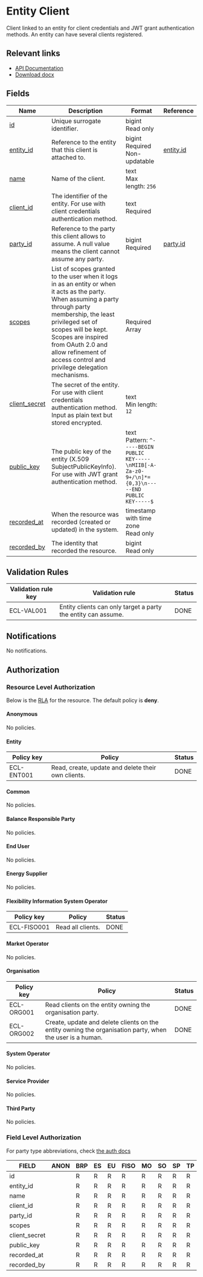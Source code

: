 # Entity Client

Client linked to an entity for client credentials and JWT grant authentication
methods. An entity can have several clients registered.

## Relevant links

* [API Documentation](../api/v0/index.html#/operations/list_entity_client)
* [Download docx](../download/entity_client.docx)

## Fields

| Name                                                                        | Description                                                                                                                                                                                                                                                                                                       | Format                                                                                                  | Reference                       |
|-----------------------------------------------------------------------------|-------------------------------------------------------------------------------------------------------------------------------------------------------------------------------------------------------------------------------------------------------------------------------------------------------------------|---------------------------------------------------------------------------------------------------------|---------------------------------|
| <a name="field-id" href="#field-id">id</a>                                  | Unique surrogate identifier.                                                                                                                                                                                                                                                                                      | bigint<br/>Read only                                                                                    |                                 |
| <a name="field-entity_id" href="#field-entity_id">entity_id</a>             | Reference to the entity that this client is attached to.                                                                                                                                                                                                                                                          | bigint<br/>Required<br/>Non-updatable                                                                   | [entity.id](entity.md#field-id) |
| <a name="field-name" href="#field-name">name</a>                            | Name of the client.                                                                                                                                                                                                                                                                                               | text<br/>Max length: `256`                                                                              |                                 |
| <a name="field-client_id" href="#field-client_id">client_id</a>             | The identifier of the entity. For use with client credentials authentication method.                                                                                                                                                                                                                              | text<br/>Required                                                                                       |                                 |
| <a name="field-party_id" href="#field-party_id">party_id</a>                | Reference to the party this client allows to assume. A null value means the client cannot assume any party.                                                                                                                                                                                                       | bigint<br/>Required                                                                                     | [party.id](party.md#field-id)   |
| <a name="field-scopes" href="#field-scopes">scopes</a>                      | List of scopes granted to the user when it logs in as an entity or when it acts as the party. When assuming a party through party membership, the least privileged set of scopes will be kept.<br/>Scopes are inspired from OAuth 2.0 and allow refinement of access control and privilege delegation mechanisms. | <br/>Required<br/>Array                                                                                 |                                 |
| <a name="field-client_secret" href="#field-client_secret">client_secret</a> | The secret of the entity. For use with client credentials authentication method. Input as plain text but stored encrypted.                                                                                                                                                                                        | text<br/>Min length: `12`                                                                               |                                 |
| <a name="field-public_key" href="#field-public_key">public_key</a>          | The public key of the entity (X.509 SubjectPublicKeyInfo). For use with JWT grant authentication method.                                                                                                                                                                                                          | text<br/>Pattern: `^-----BEGIN PUBLIC KEY-----\nMIIB[-A-Za-z0-9+/\n]*={0,3}\n-----END PUBLIC KEY-----$` |                                 |
| <a name="field-recorded_at" href="#field-recorded_at">recorded_at</a>       | When the resource was recorded (created or updated) in the system.                                                                                                                                                                                                                                                | timestamp with time zone<br/>Read only                                                                  |                                 |
| <a name="field-recorded_by" href="#field-recorded_by">recorded_by</a>       | The identity that recorded the resource.                                                                                                                                                                                                                                                                          | bigint<br/>Read only                                                                                    |                                 |

## Validation Rules

| Validation rule key | Validation rule                                               | Status |
|---------------------|---------------------------------------------------------------|--------|
| ECL-VAL001          | Entity clients can only target a party the entity can assume. | DONE   |

## Notifications

No notifications.

## Authorization

### Resource Level Authorization

Below is the [RLA](../technical/auth.md#resource-level-authorization-rla) for the
resource. The default policy is **deny**.

#### Anonymous

No policies.

#### Entity

| Policy key | Policy                                             | Status |
|------------|----------------------------------------------------|--------|
| ECL-ENT001 | Read, create, update and delete their own clients. | DONE   |

#### Common

No policies.

#### Balance Responsible Party

No policies.

#### End User

No policies.

#### Energy Supplier

No policies.

#### Flexibility Information System Operator

| Policy key  | Policy            | Status |
|-------------|-------------------|--------|
| ECL-FISO001 | Read all clients. | DONE   |

#### Market Operator

No policies.

#### Organisation

| Policy key | Policy                                                                                                   | Status |
|------------|----------------------------------------------------------------------------------------------------------|--------|
| ECL-ORG001 | Read clients on the entity owning the organisation party.                                                | DONE   |
| ECL-ORG002 | Create, update and delete clients on the entity owning the organisation party, when the user is a human. | DONE   |

#### System Operator

No policies.

#### Service Provider

No policies.

#### Third Party

No policies.

### Field Level Authorization

For party type abbreviations, check [the auth docs](../technical/auth.md#party-market-actors)

| FIELD         | ANON | BRP | ES | EU | FISO | MO | SO | SP | TP | ORG |
|---------------|------|-----|----|----|------|----|----|----|----|-----|
| id            |      | R   | R  | R  | R    | R  | R  | R  | R  | R   |
| entity_id     |      | R   | R  | R  | R    | R  | R  | R  | R  | RC  |
| name          |      | R   | R  | R  | R    | R  | R  | R  | R  | RCU |
| client_id     |      | R   | R  | R  | R    | R  | R  | R  | R  | R   |
| party_id      |      | R   | R  | R  | R    | R  | R  | R  | R  | RCU |
| scopes        |      | R   | R  | R  | R    | R  | R  | R  | R  | RCU |
| client_secret |      | R   | R  | R  | R    | R  | R  | R  | R  | RCU |
| public_key    |      | R   | R  | R  | R    | R  | R  | R  | R  | RCU |
| recorded_at   |      | R   | R  | R  | R    | R  | R  | R  | R  | R   |
| recorded_by   |      | R   | R  | R  | R    | R  | R  | R  | R  | R   |
